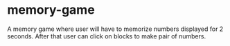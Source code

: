 # memory-game
A memory game where user will have to memorize numbers displayed for 2 seconds.  After that user can  click on blocks to make pair of numbers.
